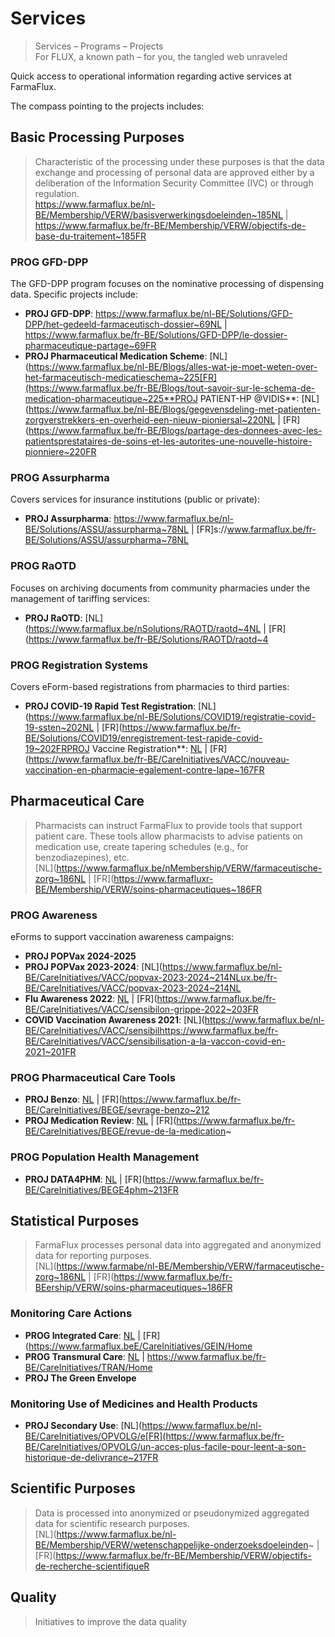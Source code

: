 # Services
> Services – Programs – Projects  
> For FLUX, a known path – for you, the tangled web unraveled

Quick access to operational information regarding active services at FarmaFlux.

The compass pointing to the projects includes:

## Basic Processing Purposes

> Characteristic of the processing under these purposes is that the data exchange and processing of personal data are approved either by a deliberation of the Information Security Committee (IVC) or through regulation.  
https://www.farmaflux.be/nl-BE/Membership/VERW/basisverwerkingsdoeleinden~185NL | https://www.farmaflux.be/fr-BE/Membership/VERW/objectifs-de-base-du-traitement~185FR

### PROG GFD-DPP
The GFD-DPP program focuses on the nominative processing of dispensing data. Specific projects include:

- **PROJ GFD-DPP**: https://www.farmaflux.be/nl-BE/Solutions/GFD-DPP/het-gedeeld-farmaceutisch-dossier~69NL | https://www.farmaflux.be/fr-BE/Solutions/GFD-DPP/le-dossier-pharmaceutique-partage~69FR
- **PROJ Pharmaceutical Medication Scheme**: [NL](https://www.farmaflux.be/nl-BE/Blogs/alles-wat-je-moet-weten-over-het-farmaceutisch-medicatieschema~225[FR](https://www.farmaflux.be/fr-BE/Blogs/tout-savoir-sur-le-schema-de-medication-pharmaceutique~225**PROJ PATIENT-HP @VIDIS**: [NL](https://www.farmaflux.be/nl-BE/Blogs/gegevensdeling-met-patienten-zorgverstrekkers-en-overheid-een-nieuw-pioniersal~220NL | [FR](https://www.farmaflux.be/fr-BE/Blogs/partage-des-donnees-avec-les-patientsprestataires-de-soins-et-les-autorites-une-nouvelle-histoire-pionniere~220FR

### PROG Assurpharma
Covers services for insurance institutions (public or private):

- **PROJ Assurpharma**: https://www.farmaflux.be/nl-BE/Solutions/ASSU/assurpharma~78NL | [FR]s://www.farmaflux.be/fr-BE/Solutions/ASSU/assurpharma~78NL

### PROG RaOTD
Focuses on archiving documents from community pharmacies under the management of tariffing services:

- **PROJ RaOTD**: [NL](https://www.farmaflux.be/nSolutions/RAOTD/raotd~4NL | [FR](https://www.farmaflux.be/fr-BE/Solutions/RAOTD/raotd~4

### PROG Registration Systems
Covers eForm-based registrations from pharmacies to third parties:

- **PROJ COVID-19 Rapid Test Registration**: [NL](https://www.farmaflux.be/nl-BE/Solutions/COVID19/registratie-covid-19-ssten~202NL | [FR](https://www.farmaflux.be/fr-BE/Solutions/COVID19/enregistrement-test-rapide-covid-19~202FRPROJ Vaccine Registration**: [NL](https://www.farmaflux.be/nl-BE/CareInitiatives/Home) | [FR](https://www.farmaflux.be/fr-BE/CareInitiatives/VACC/nouveau-vaccination-en-pharmacie-egalement-contre-lape~167FR

## Pharmaceutical Care

> Pharmacists can instruct FarmaFlux to provide tools that support patient care. These tools allow pharmacists to advise patients on medication use, create tapering schedules (e.g., for benzodiazepines), etc.  
[NL](https://www.farmaflux.be/nMembership/VERW/farmaceutische-zorg~186NL | [FR](https://www.farmafluxr-BE/Membership/VERW/soins-pharmaceutiques~186FR

### PROG Awareness
eForms to support vaccination awareness campaigns:

- **PROJ POPVax 2024-2025**
- **PROJ POPVax 2023-2024**: [NL](https://www.farmaflux.be/nl-BE/CareInitiatives/VACC/popvax-2023-2024~214NLux.be/fr-BE/CareInitiatives/VACC/popvax-2023-2024~214NL
- **Flu Awareness 2022**: [NL](https://www.farmaflux.be/nl-BE/CareInitiatives/Home) | [FR](https://www.farmaflux.be/fr-BE/CareInitiatives/VACC/sensibilon-grippe-2022~203FR
- **COVID Vaccination Awareness 2021**: [NL](https://www.farmaflux.be/nl-BE/CareInitiatives/VACC/sensibilhttps://www.farmaflux.be/fr-BE/CareInitiatives/VACC/sensibilisation-a-la-vaccon-covid-en-2021~201FR

### PROG Pharmaceutical Care Tools

- **PROJ Benzo**: [NL](https://www.farmaflux.be/nl-BE/CareInitiatives/Home) | [FR](https://www.farmaflux.be/fr-BE/CareInitiatives/BEGE/sevrage-benzo~212
- **PROJ Medication Review**: [NL](https://www.farmaflux.be/nl-BE/CareInitiatives/Home) | [FR](https://www.farmaflux.be/fr-BE/CareInitiatives/BEGE/revue-de-la-medication~


### PROG Population Health Management

- **PROJ DATA4PHM**: [NL](https://www.farmaflux.be/nl-BE/CareInitiatives/Home) | [FR](https://www.farmaflux.be/fr-BE/CareInitiatives/BEGE4phm~213FR

## Statistical Purposes

> FarmaFlux processes personal data into aggregated and anonymized data for reporting purposes.  
[NL](https://www.farmabe/nl-BE/Membership/VERW/farmaceutische-zorg~186NL | [FR](https://www.farmaflux.be/fr-BEership/VERW/soins-pharmaceutiques~186FR

### Monitoring Care Actions

- **PROG Integrated Care**: [NL](https://www.farmaflux.be/nl-BE/CareInitiatives/Home) | [FR](https://www.farmaflux.beE/CareInitiatives/GEIN/Home
- **PROG Transmural Care**: [NL](https://www.farmaflux.be/nl-BE/CareInitiatives/Home) | https://www.farmaflux.be/fr-BE/CareInitiatives/TRAN/Home
- **PROJ The Green Envelope**

### Monitoring Use of Medicines and Health Products

- **PROJ Secondary Use**: [NL](https://www.farmaflux.be/nl-BE/CareInitiatives/OPVOLG/e[FR](https://www.farmaflux.be/fr-BE/CareInitiatives/OPVOLG/un-acces-plus-facile-pour-leent-a-son-historique-de-delivrance~217FR

## Scientific Purposes

> Data is processed into anonymized or pseudonymized aggregated data for scientific research purposes.  
[NL](https://www.farmaflux.be/nl-BE/Membership/VERW/wetenschappelijke-onderzoeksdoeleinden~ | [FR](https://www.farmaflux.be/fr-BE/Membership/VERW/objectifs-de-recherche-scientifiqueR

## Quality

> Initiatives to improve the data quality
